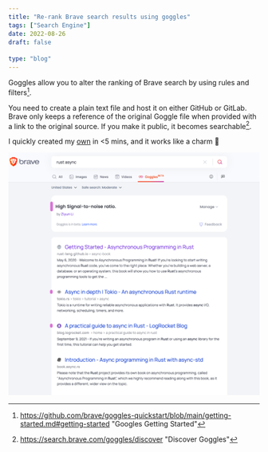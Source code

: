 ```yaml
---
title: "Re-rank Brave search results using goggles"
tags: ["Search Engine"]
date: 2022-08-26
draft: false

type: "blog"
---
```


Goggles allow you to alter the ranking of Brave search by using rules and filters[^1].

You need to create a plain text file and host it on either GitHub or GitLab. Brave only keeps a reference of the original Goggle file when provided with a link to the original source. If you make it public, it becomes searchable[^2].

I quickly created my [own](https://github.com/ziyunli/goggles/blob/main/snr.goggle) in  <5 mins, and it works like a charm 🥳

![image.png](./screenshot.png)

[^1]: https://github.com/brave/goggles-quickstart/blob/main/getting-started.md#getting-started "Googles Getting Started"
[^2]: https://search.brave.com/goggles/discover "Discover Goggles"
